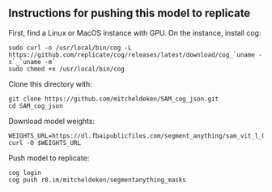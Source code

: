 ## Instructions for pushing this model to replicate
First, find a Linux or MacOS instance with GPU.
On the instance, install cog:
```
sudo curl -o /usr/local/bin/cog -L https://github.com/replicate/cog/releases/latest/download/cog_`uname -s`_`uname -m`
sudo chmod +x /usr/local/bin/cog
```
Clone this directory with:
```
git clone https://github.com/mitcheldeken/SAM_cog_json.git
cd SAM_cog_json
```
Download model weights:
```
WEIGHTS_URL=https://dl.fbaipublicfiles.com/segment_anything/sam_vit_l_0b3195.pth
curl -O $WEIGHTS_URL
```
Push model to replicate:
```
cog login
cog push r8.im/mitcheldeken/segmentanything_masks
```